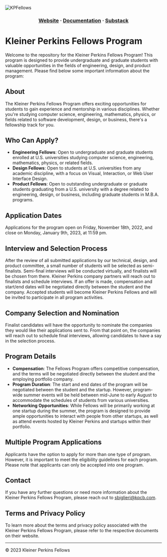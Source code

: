 ![KPFellows](https://viterbicareers.usc.edu/wp-content/uploads/2018/09/kleiner-perkins-fellows-2018.png)

<html>
  <h3 align="center">
  <a href="https://fellows.kleinerperkins.com/">Website</a>
  <span> · </span>
  <a href="https://fellows.kleinerperkins.com/">Documentation</a>
  <span> · </span>
  <a href="https://fellows.kleinerperkins.com/">Substack</a>
  </h3>
</html>

# Kleiner Perkins Fellows Program

Welcome to the repository for the Kleiner Perkins Fellows Program! This program is designed to provide undergraduate and graduate students with valuable opportunities in the fields of engineering, design, and product management. Please find below some important information about the program:

## About

The Kleiner Perkins Fellows Program offers exciting opportunities for students to gain experience and mentorship in various disciplines. Whether you're studying computer science, engineering, mathematics, physics, or fields related to software development, design, or business, there's a fellowship track for you.

## Who Can Apply?

- **Engineering Fellows**: Open to undergraduate and graduate students enrolled at U.S. universities studying computer science, engineering, mathematics, physics, or related fields.
- **Design Fellows**: Open to students at U.S. universities from any academic discipline, with a focus on Visual, Interaction, or Web User Interface Design.
- **Product Fellows**: Open to outstanding undergraduate or graduate students graduating from a U.S. university with a degree related to engineering, design, or business, including graduate students in M.B.A. programs.

## Application Dates

Applications for the program open on Friday, November 18th, 2022, and close on Monday, January 9th, 2023, at 11:59 pm.

## Interview and Selection Process

After the review of all submitted applications by our technical, design, and product committee, a small number of students will be selected as semi-finalists. Semi-final interviews will be conducted virtually, and finalists will be chosen from there. Kleiner Perkins company partners will reach out to finalists and schedule interviews. If an offer is made, compensation and start/end dates will be negotiated directly between the student and the company. Accepted students will become Kleiner Perkins Fellows and will be invited to participate in all program activities.

## Company Selection and Nomination

Finalist candidates will have the opportunity to nominate the companies they would like their applications sent to. From that point on, the companies will reach out to schedule final interviews, allowing candidates to have a say in the selection process.

## Program Details

- **Compensation**: The Fellows Program offers competitive compensation, and the terms will be negotiated directly between the student and the employing portfolio company.
- **Program Duration**: The start and end dates of the program will be negotiated between the student and the startup. However, program-wide summer events will be held between mid-June to early August to accommodate the schedules of students from various universities.
- **Networking Opportunities**: While Fellows will be primarily working at one startup during the summer, the program is designed to provide ample opportunities to interact with people from other startups, as well as attend events hosted by Kleiner Perkins and startups within their portfolio.

## Multiple Program Applications

Applicants have the option to apply for more than one type of program. However, it is important to meet the eligibility guidelines for each program. Please note that applicants can only be accepted into one program.

## Contact

If you have any further questions or need more information about the Kleiner Perkins Fellows Program, please reach out to sbiglieri@kpcb.com.

## Terms and Privacy Policy

To learn more about the terms and privacy policy associated with the Kleiner Perkins Fellows Program, please refer to the respective documents on their website.

---
© 2023 Kleiner Perkins Fellows

